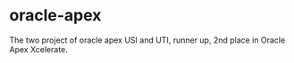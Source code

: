# oracle-apex
The two project of oracle apex USI and UTI, runner up, 2nd place in Oracle Apex Xcelerate.
